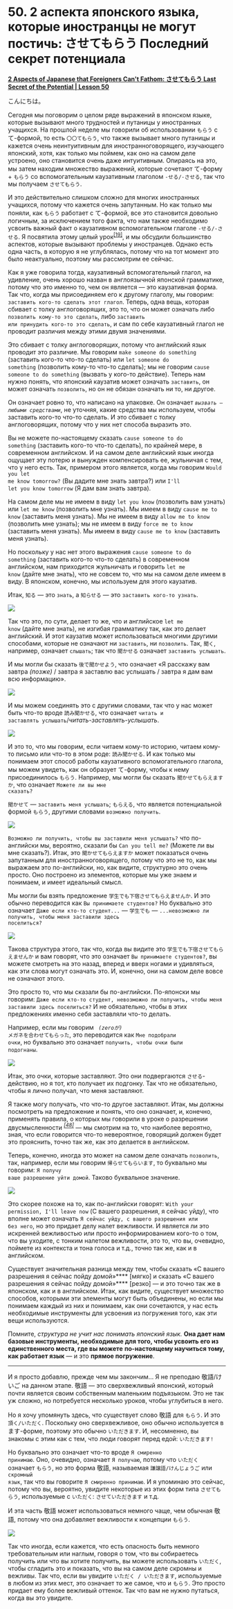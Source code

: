 # **50. 2 аспекта японского языка, которые иностранцы не могут постичь: させてもらう Последний секрет потенциала**

[**2 Aspects of Japanese that Foreigners Can't Fathom: させてもらう Last Secret of the Potential | Lesson 50**](https://www.youtube.com/watch?v=r2j1o9wj2oA&list=PLg9uYxuZf8x_A-vcqqyOFZu06WlhnypWj&index=52&pp=iAQB)

こんにちは。

Сегодня мы поговорим о целом ряде выражений в японском языке, которые вызывают много трудностей и путаницы у иностранных учащихся. На прошлой неделе мы говорили об использовании <code>もらう</code> с て-формой, то есть <code>〇〇てもらう</code>, что также вызывает много путаницы и кажется очень неинтуитивным для иностранноговорящего, изучающего японский, хотя, как только мы поймем, как оно на самом деле устроено, оно становится очень даже интуитивным. Опираясь на это, мы затем находим множество выражений, которые сочетают て-форму + <code>もらう</code> со вспомогательным каузативным глаголом <code>-せる/-させる</code>, так что мы получаем <code>させてもらう</code>.

И это действительно слишком сложно для многих иностранных учащихся, потому что кажется очень запутанным. Но как только мы поняли, как <code>もらう</code> работает с て-формой, все это становится довольно логичным, за исключением того факта, что нам также необходимо усвоить важный факт о каузативном вспомогательном глаголе <code>-せる/-させる</code>. Я посвятила этому целый урок<sup>[[19]](./19-causative-causative-receptive.md)</sup>, и мы обсудили большинство аспектов, которые вызывают проблемы у иностранцев. Однако есть одна часть, в которую я не углублялась, потому что на тот момент это было неактуально, поэтому мы рассмотрим ее сейчас.

Как я уже говорила тогда, каузативный вспомогательный глагол, на удивление, очень хорошо назван в англоязычной японской грамматике, потому что это именно то, чем он является — это каузативная форма. Так что, когда мы присоединяем его к другому глаголу, мы говорим: <code>заставить кого-то сделать этот глагол</code>. Теперь, одна вещь, которая сбивает с толку англоговорящих, это то, что он может означать либо <code>позволить кому-то это сделать</code>, либо <code>заставить или принудить кого-то это сделать</code>, и сам по себе каузативный глагол не проводит различия между этими двумя значениями.

Это сбивает с толку англоговорящих, потому что английский язык проводит это различие. Мы говорим <code>make someone do something</code> (заставить кого-то что-то сделать) или <code>let someone do something</code> (позволить кому-то что-то сделать); мы не говорим <code>cause someone to do something</code> (вызвать у кого-то действие). Теперь нам нужно понять, что японский каузатив может означать <code>заставить</code>, он может означать <code>позволить</code>, но он не обязан означать ни то, ни другое.

Он означает ровно то, что написано на упаковке. Он означает <code>*вызвать — любыми средствами*</code>, не уточняя, какие средства мы используем, чтобы заставить кого-то что-то сделать. И это сбивает с толку англоговорящих, потому что у них нет способа выразить это.

Вы не можете по-настоящему сказать <code>cause someone to do something</code> (заставить кого-то что-то сделать), по крайней мере, в современном английском. И на самом деле английский язык иногда ощущает эту потерю и вынужден компенсировать ее, жульничая с тем, что у него есть. Так, примером этого является, когда мы говорим <code>Would you let me know tomorrow?</code> (Вы дадите мне знать завтра?) или <code>I'll let you know tomorrow</code> (Я дам вам знать завтра).

На самом деле мы не имеем в виду <code>let you know</code> (позволить вам узнать) или <code>let me know</code> (позволить мне узнать). Мы имеем в виду <code>cause me to know</code> (заставить меня узнать). Мы не имеем в виду <code>allow me to know</code> (позволить мне узнать); мы не имеем в виду <code>force me to know</code> (заставить меня узнать). Мы имеем в виду <code>cause me to know</code> (заставить меня узнать).

Но поскольку у нас нет этого выражения <code>cause someone to do something</code> (заставить кого-то что-то сделать) в современном английском, нам приходится жульничать и говорить <code>let me know</code> (дайте мне знать), что не совсем то, что мы на самом деле имеем в виду. В японском, конечно, мы используем для этого каузатив.

Итак, <code>知る</code> — это <code>знать</code>, а <code>知らせる</code> — это <code>заставить кого-то узнать</code>.

![](../media/image543.webp)

Так что это, по сути, делает то же, что и английское <code>let me know</code> (дайте мне знать), не изгибая грамматику так, как это делает английский. И этот каузатив может использоваться многими другими способами, которые не означают ни <code>заставить</code>, ни <code>позволить</code>. Так, <code>聞く</code>, например, означает <code>слышать</code>; так что <code>聞かせる</code> означает <code>заставить услышать</code>.

И мы могли бы сказать <code>後で聞かせよう</code>, что означает «Я расскажу вам завтра *(позже)* / завтра я заставлю вас услышать / завтра я дам вам всю информацию».

![](../media/image682.webp)

И мы можем соединять это с другими словами, так что у нас может быть что-то вроде <code>読み聞かせる</code>, что означает <code>читать и заставлять услышать</code>/*читать-заставлять-услышать*.

![](../media/image666.webp)

И это то, что мы говорим, если читаем кому-то историю, читаем кому-то письмо или что-то в этом роде: <code>読み聞かせる</code>. И как только мы понимаем этот способ работы каузативного вспомогательного глагола, мы можем увидеть, как он образует て-форму, чтобы к нему присоединилось <code>もらう</code>. Например, мы могли бы сказать <code>聞かせてもらえますか</code>, что означает <code>Можете ли вы мне сказать?</code>

<code>聞かせて</code> — <code>заставить меня услышать</code>; <code>もらえる</code>, что является потенциальной формой <code>もらう</code>, другими словами <code>возможно получить</code>.

![](../media/image1101.webp)

<code>Возможно ли получить, чтобы вы заставили меня услышать?</code> что по-английски мы, вероятно, сказали бы <code>Can you tell me?</code> (Можете ли вы мне сказать?). Итак, это <code>聞かせてもらえますか</code> может показаться очень запутанным для иностранноговорящего, потому что это не то, как мы выражаем это по-английски, но, как видите, структурно это очень просто. Оно построено из элементов, которые мы уже знаем и понимаем, и имеет идеальный смысл.

Мы могли бы взять предложение <code>学生でも下宿させてもらえませんか</code>. И это обычно переводится как <code>Вы принимаете студентов?</code> Но буквально это означает <code>Даже если кто-то студент...</code> — <code>学生でも</code> — <code>...невозможно ли получить, чтобы меня заставили здесь поселиться?</code>

![](../media/image133.webp)

Такова структура этого, так что, когда вы видите это <code>学生でも下宿させてもらえませんか</code> и вам говорят, что это означает <code>Вы принимаете студентов?</code>, вы можете смотреть на это назад, вперед и вверх ногами и удивляться, как эти слова могут означать это. И, конечно, они на самом деле вовсе не означают этого.

Это просто то, что мы сказали бы по-английски. По-японски мы говорим: <code>Даже если кто-то студент, невозможно ли получить, чтобы меня заставили здесь поселиться?</code> И не обязательно, чтобы в этих предложениях именно себя заставляли что-то делать.

Например, если мы говорим <code> *(zeroが)* メガネを合わせてもらった</code>, это переводится как <code>Мне подобрали очки</code>, но буквально это означает <code>получить, чтобы очки были подогнаны</code>.

![](../media/image954.webp)

Итак, это очки, которые заставляют. Это они подвергаются <code>させる</code>-действию, но я тот, кто получает их подгонку. Так что не обязательно, чтобы я лично получал, что меня заставляют.

Я также могу получать, что что-то другое заставляют. Итак, мы должны посмотреть на предложение и понять, что оно означает, и, конечно, применять правила, о которых мы говорили в уроке о разрешении двусмысленности *<sup>[[48]](./48-dealing-with-ambiguity-in-japanese.md)</sup>* — мы смотрим на то, что наиболее вероятно, зная, что если говорится что-то невероятное, говорящий должен будет это прояснить, точно так же, как это делается в английском.

Теперь, конечно, иногда это может на самом деле означать <code>позволить</code>, так, например, если мы говорим <code>帰らせてもらいます</code>, то буквально мы говорим: <code>Я получу ваше разрешение уйти домой</code>. Таково буквальное значение.

![](../media/image1134.webp)

Это скорее похоже на то, как по-английски говорят: <code>With your permission, I'll leave now</code> (С вашего разрешения, я сейчас уйду), что вполне может означать <code>Я сейчас уйду, с вашего разрешения или без него</code>, но это придает делу налет вежливости. И является ли это искренней вежливостью или просто информированием кого-то о том, что вы уходите, с тонким налетом вежливости, это то, что вы, очевидно, поймете из контекста и тона голоса и т.д., точно так же, как и в английском.

Существует значительная разница между тем, чтобы сказать «С вашего разрешения я сейчас пойду домой»**** \[мягко\] и сказать «С вашего разрешения я сейчас пойду домой»**** \[резко\] — и это точно так же в японском, как и в английском. Итак, как видите, существует множество способов, которыми эти элементы могут быть объединены, но если мы понимаем каждый из них и понимаем, как они сочетаются, у нас есть необходимые инструменты для усвоения из погружения того, как эти вещи используются.

Помните, *структура не учит нас понимать японский язык.* **Она дает нам базовые инструменты, необходимые для того, чтобы усвоить его из единственного места, где вы можете** **по-настоящему научиться тому, как работает язык** — и это **прямое погружение**.

---

И я просто добавлю, прежде чем мы закончим... Я не преподаю 敬語/けいご на данном этапе. 敬語 — это сверхвежливый японский, который почти является своим собственным маленьким подъязыком. Это не так уж сложно, но потребуется несколько уроков, чтобы углубиться в него.

Но я хочу упомянуть здесь, что существует слово 敬語 для <code>もらう</code>. И это <code>頂く/いただく</code>. Поскольку оно сверхвежливое, оно обычно используется в ます-форме, поэтому это обычно <code>いただきます</code>. И, несомненно, вы знакомы с этим как с тем, что люди говорят перед едой: <code>いただきます!</code>

Но буквально это означает что-то вроде <code>Я смиренно принимаю</code>. Оно, очевидно, означает <code>Я получаю</code>, потому что <code>いただく</code> означает <code>もらう</code>, но это форма 敬語, называемая <code>謙譲語/けんじょうご</code> или <code>скромный язык</code>, так что вы говорите <code>Я смиренно принимаю</code>. И я упоминаю это сейчас, потому что вы, вероятно, увидите некоторые из этих форм типа <code>させてもらう</code>, используемые с <code>いただく</code>: <code>させていただきます</code> и т.д.

И эта часть 敬語 может использоваться немного чаще, чем обычная 敬語, потому что она добавляет вежливости к концепции <code>もらう</code>.

![](../media/image1060.webp)

Так что иногда, если кажется, что есть опасность быть немного требовательным или наглым, говоря о том, что вы собираетесь получить или что вы хотите получить, вы можете использовать <code>いただく</code>, чтобы сгладить это и показать, что вы на самом деле скромны и вежливы. Так что, если вы увидите <code>いただく / いただきます</code>, используемые в любом из этих мест, это означает то же самое, что и <code>もらう</code>. Это просто придает ему более вежливый оттенок. Так что вам не нужно путаться, когда вы это увидите.